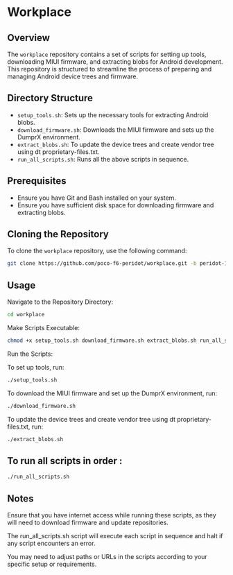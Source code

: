 # Workplace

## Overview

The `workplace` repository contains a set of scripts for setting up tools, downloading MIUI firmware, and extracting blobs for Android development. This repository is structured to streamline the process of preparing and managing Android device trees and firmware.

## Directory Structure

- `setup_tools.sh`: Sets up the necessary tools for extracting Android blobs.
- `download_firmware.sh`: Downloads the MIUI firmware and sets up the DumprX environment.
- `extract_blobs.sh`: To update the device trees and create vendor tree using dt proprietary-files.txt.
- `run_all_scripts.sh`: Runs all the above scripts in sequence.

## Prerequisites

- Ensure you have Git and Bash installed on your system.
- Ensure you have sufficient disk space for downloading firmware and extracting blobs.

## Cloning the Repository

To clone the `workplace` repository, use the following command:

```bash
git clone https://github.com/poco-f6-peridot/workplace.git -b peridot-15 workplace

```

## Usage

Navigate to the Repository Directory:

```bash
cd workplace
```

Make Scripts Executable:

```bash
chmod +x setup_tools.sh download_firmware.sh extract_blobs.sh run_all_scripts.sh
```

Run the Scripts:


To set up tools, run:

```bash
./setup_tools.sh
```

To download the MIUI firmware and set up the DumprX environment, run:

```bash
./download_firmware.sh
```

To update the device trees and create vendor tree using dt proprietary-files.txt, run:

```bash
./extract_blobs.sh
```

## To run all scripts in order :

```bash
./run_all_scripts.sh
```

## Notes

Ensure that you have internet access while running these scripts, as they will need to download firmware and update repositories.

The run_all_scripts.sh script will execute each script in sequence and halt if any script encounters an error.

You may need to adjust paths or URLs in the scripts according to your specific setup or requirements.
